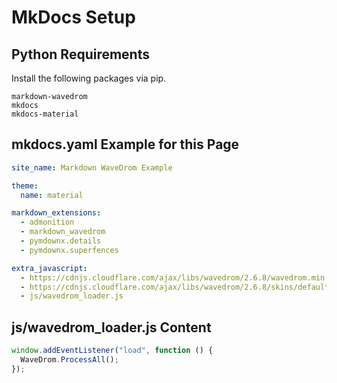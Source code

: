# MkDocs Setup

## Python Requirements
Install the following packages via pip.

```
markdown-wavedrom
mkdocs
mkdocs-material
```

## mkdocs.yaml Example for this Page

```yaml
site_name: Markdown WaveDrom Example

theme:
  name: material

markdown_extensions:
  - admonition
  - markdown_wavedrom
  - pymdownx.details
  - pymdownx.superfences

extra_javascript:
  - https://cdnjs.cloudflare.com/ajax/libs/wavedrom/2.6.8/wavedrom.min.js
  - https://cdnjs.cloudflare.com/ajax/libs/wavedrom/2.6.8/skins/default.js
  - js/wavedrom_loader.js

```

## js/wavedrom_loader.js Content
```js
window.addEventListener("load", function () {
  WaveDrom.ProcessAll();
});

```

